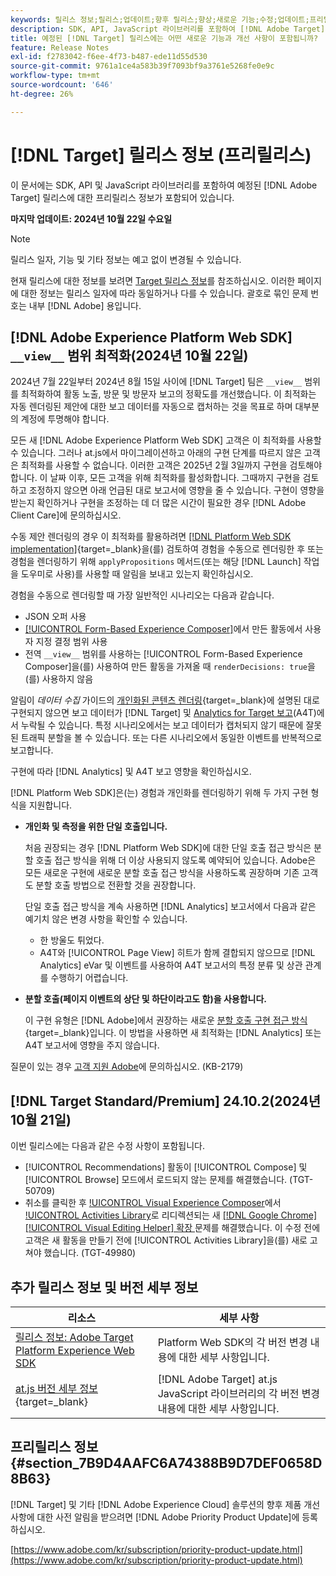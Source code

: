 ```yaml
---
keywords: 릴리스 정보;릴리스;업데이트;향후 릴리스;향상;새로운 기능;수정;업데이트;프리릴리스;조기 액세스
description: SDK, API, JavaScript 라이브러리를 포함하여 [!DNL Adobe Target]의 예정된 릴리스에 포함된 새로운 기능 및 개선, 수정 사항에 대해 알아봅니다.
title: 예정된 [!DNL Target] 릴리스에는 어떤 새로운 기능과 개선 사항이 포함됩니까?
feature: Release Notes
exl-id: f2783042-f6ee-4f73-b487-ede11d55d530
source-git-commit: 9761a1ce4a583b39f7093bf9a3761e5268fe0e9c
workflow-type: tm+mt
source-wordcount: '646'
ht-degree: 26%

---
```


# [!DNL Target] 릴리스 정보 (프리릴리스)

이 문서에는 SDK, API 및 JavaScript 라이브러리를 포함하여 예정된 [!DNL Adobe Target] 릴리스에 대한 프리릴리스 정보가 포함되어 있습니다.

**마지막 업데이트: 2024년 10월 22일 수요일**

>[!NOTE]
>
>릴리스 일자, 기능 및 기타 정보는 예고 없이 변경될 수 있습니다.
>
>현재 릴리스에 대한 정보를 보려면 [Target 릴리스 정보](release-notes.md)를 참조하십시오. 이러한 페이지에 대한 정보는 릴리스 일자에 따라 동일하거나 다를 수 있습니다. 괄호로 묶인 문제 번호는 내부 [!DNL Adobe] 용입니다.

## [!DNL Adobe Experience Platform Web SDK] `__view__` 범위 최적화(2024년 10월 22일)

2024년 7월 22일부터 2024년 8월 15일 사이에 [!DNL Target] 팀은 `__view__` 범위를 최적화하여 활동 노출, 방문 및 방문자 보고의 정확도를 개선했습니다. 이 최적화는 자동 렌더링된 제안에 대한 보고 데이터를 자동으로 캡처하는 것을 목표로 하며 대부분의 계정에 투명해야 합니다.

모든 새 [!DNL Adobe Experience Platform Web SDK] 고객은 이 최적화를 사용할 수 있습니다. 그러나 at.js에서 마이그레이션하고 아래의 구현 단계를 따르지 않은 고객은 최적화를 사용할 수 없습니다. 이러한 고객은 2025년 2월 3일까지 구현을 검토해야 합니다. 이 날짜 이후, 모든 고객을 위해 최적화를 활성화합니다. 그때까지 구현을 검토하고 조정하지 않으면 아래 언급된 대로 보고서에 영향을 줄 수 있습니다. 구현이 영향을 받는지 확인하거나 구현을 조정하는 데 더 많은 시간이 필요한 경우 [!DNL Adobe Client Care]에 문의하십시오.

수동 제안 렌더링의 경우 이 최적화를 활용하려면 [[!DNL Platform Web SDK implementation]](https://experienceleague.adobe.com/en/docs/target-dev/developer/client-side/aep-web-sdk){target=_blank}을(를) 검토하여 경험을 수동으로 렌더링한 후 또는 경험을 렌더링하기 위해 `applyPropositions` 메서드(또는 해당 [!DNL Launch] 작업을 도우미로 사용)를 사용할 때 알림을 보내고 있는지 확인하십시오.

경험을 수동으로 렌더링할 때 가장 일반적인 시나리오는 다음과 같습니다.

* JSON 오퍼 사용
* [[!UICONTROL Form-Based Experience Composer]](/help/main/c-experiences/form-experience-composer.md)에서 만든 활동에서 사용자 지정 결정 범위 사용
* 전역 `__view__` 범위를 사용하는 [!UICONTROL Form-Based Experience Composer]을(를) 사용하여 만든 활동을 가져올 때 `renderDecisions: true`을(를) 사용하지 않음

알림이 *데이터 수집* 가이드의 [개인화된 콘텐츠 렌더링](https://experienceleague.adobe.com/en/docs/experience-platform/web-sdk/personalization/rendering-personalization-content){target=_blank}에 설명된 대로 구현되지 않으면 보고 데이터가 [!DNL Target] 및 [Analytics for Target 보고](/help/main/c-integrating-target-with-mac/a4t/a4t.md)(A4T)에서 누락될 수 있습니다. 특정 시나리오에서는 보고 데이터가 캡처되지 않기 때문에 잘못된 트래픽 분할을 볼 수 있습니다. 또는 다른 시나리오에서 동일한 이벤트를 반복적으로 보고합니다.

구현에 따라 [!DNL Analytics] 및 A4T 보고 영향을 확인하십시오.

[!DNL Platform Web SDK]은(는) 경험과 개인화를 렌더링하기 위해 두 가지 구현 형식을 지원합니다.

* **개인화 및 측정을 위한 단일 호출입니다.**

  처음 권장되는 경우 [!DNL Platform Web SDK]에 대한 단일 호출 접근 방식은 분할 호출 접근 방식을 위해 더 이상 사용되지 않도록 예약되어 있습니다. Adobe은 모든 새로운 구현에 새로운 분할 호출 접근 방식을 사용하도록 권장하며 기존 고객도 분할 호출 방법으로 전환할 것을 권장합니다.

  단일 호출 접근 방식을 계속 사용하면 [!DNL Analytics] 보고서에서 다음과 같은 예기치 않은 변경 사항을 확인할 수 있습니다.

   * 한 방울도 튀었다.
   * A4T와 [!UICONTROL Page View] 히트가 함께 결합되지 않으므로 [!DNL Analytics] eVar 및 이벤트를 사용하여 A4T 보고서의 특정 분류 및 상관 관계를 수행하기 어렵습니다.

* **분할 호출(페이지 이벤트의 상단 및 하단이라고도 함)을 사용합니다.**

  이 구현 유형은 [!DNL Adobe]에서 권장하는 새로운 [분할 호출 구현 접근 방식](https://experienceleague.adobe.com/en/docs/experience-platform/web-sdk/use-cases/top-bottom-page-events){target=_blank}입니다. 이 방법을 사용하면 새 최적화는 [!DNL Analytics] 또는 A4T 보고서에 영향을 주지 않습니다.

질문이 있는 경우 [고객 지원 Adobe](/help/main/cmp-resources-and-contact-information.md##reference_ACA3391A00EF467B87930A450050077C)에 문의하십시오. (KB-2179)

## [!DNL Target Standard/Premium] 24.10.2(2024년 10월 21일)

이번 릴리스에는 다음과 같은 수정 사항이 포함됩니다.

* [!UICONTROL Recommendations] 활동이 [!UICONTROL Compose] 및 [!UICONTROL Browse] 모드에서 로드되지 않는 문제를 해결했습니다. (TGT-50709)
* 취소를 클릭한 후 [!UICONTROL Visual Experience Composer](VEC)에서 [!UICONTROL Activities Library](으)로 리디렉션되는 새 [[!DNL Google Chrome] [!UICONTROL Visual Editing Helper] 확장 ](/help/main/c-experiences/c-visual-experience-composer/r-troubleshoot-composer/visual-editing-helper-extension.md) 문제를 해결했습니다. 이 수정 전에 고객은 새 활동을 만들기 전에 [!UICONTROL Activities Library]을(를) 새로 고쳐야 했습니다. (TGT-49980)

## 추가 릴리스 정보 및 버전 세부 정보

| 리소스 | 세부 사항 |
|--- |--- |
| [릴리스 정보: Adobe Target Platform Experience Web SDK](https://experienceleague.adobe.com/docs/experience-platform/edge/release-notes.html?lang=ko) | Platform Web SDK의 각 버전 변경 내용에 대한 세부 사항입니다. |
| [at.js 버전 세부 정보](https://experienceleague.adobe.com/docs/target-dev/developer/client-side/at-js-implementation/target-atjs-versions.html){target=_blank} | [!DNL Adobe Target] at.js JavaScript 라이브러리의 각 버전 변경 내용에 대한 세부 사항입니다. |

## 프리릴리스 정보 {#section_7B9D4AAFC6A74388B9D7DEF0658D8B63}

[!DNL Target] 및 기타 [!DNL Adobe Experience Cloud] 솔루션의 향후 제품 개선 사항에 대한 사전 알림을 받으려면 [!DNL Adobe Priority Product Update]에 등록하십시오.

[https://www.adobe.com/kr/subscription/priority-product-update.html](https://www.adobe.com/kr/subscription/priority-product-update.html)
